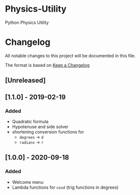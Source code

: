 # Physics-Utility
Python Physics Utility

# Changelog

All notable changes to this project will be documented in this file.

The format is based on [Keep a Changelog](https://keepachangelog.com/en/1.0.0/)

## [Unreleased]

## [1.1.0] - 2019-02-19

### Added

- Quadratic formula
- Hypotenuse and side solver
- shortening conversion functions for
  - `degrees` -> `d`
  - `radians` -> `r`

## [1.0.0] - 2020-09-18

### Added

- Welcome menu
- Lambda functions for `cosd` (trig functions in degrees)

